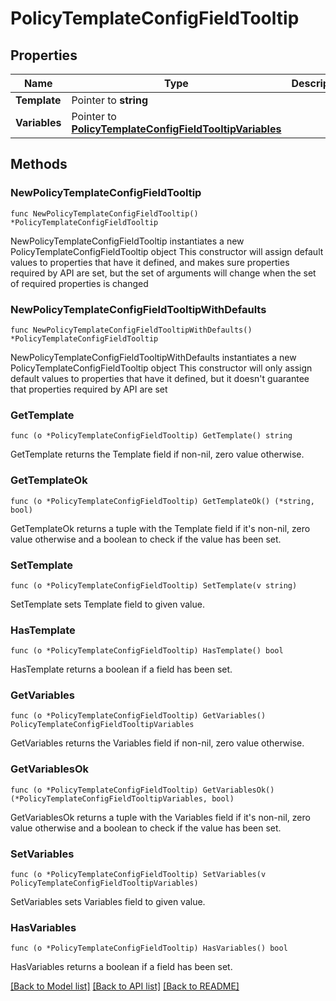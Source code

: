 # PolicyTemplateConfigFieldTooltip

## Properties

Name | Type | Description | Notes
------------ | ------------- | ------------- | -------------
**Template** | Pointer to **string** |  | [optional] 
**Variables** | Pointer to [**PolicyTemplateConfigFieldTooltipVariables**](PolicyTemplateConfigFieldTooltipVariables.md) |  | [optional] 

## Methods

### NewPolicyTemplateConfigFieldTooltip

`func NewPolicyTemplateConfigFieldTooltip() *PolicyTemplateConfigFieldTooltip`

NewPolicyTemplateConfigFieldTooltip instantiates a new PolicyTemplateConfigFieldTooltip object
This constructor will assign default values to properties that have it defined,
and makes sure properties required by API are set, but the set of arguments
will change when the set of required properties is changed

### NewPolicyTemplateConfigFieldTooltipWithDefaults

`func NewPolicyTemplateConfigFieldTooltipWithDefaults() *PolicyTemplateConfigFieldTooltip`

NewPolicyTemplateConfigFieldTooltipWithDefaults instantiates a new PolicyTemplateConfigFieldTooltip object
This constructor will only assign default values to properties that have it defined,
but it doesn't guarantee that properties required by API are set

### GetTemplate

`func (o *PolicyTemplateConfigFieldTooltip) GetTemplate() string`

GetTemplate returns the Template field if non-nil, zero value otherwise.

### GetTemplateOk

`func (o *PolicyTemplateConfigFieldTooltip) GetTemplateOk() (*string, bool)`

GetTemplateOk returns a tuple with the Template field if it's non-nil, zero value otherwise
and a boolean to check if the value has been set.

### SetTemplate

`func (o *PolicyTemplateConfigFieldTooltip) SetTemplate(v string)`

SetTemplate sets Template field to given value.

### HasTemplate

`func (o *PolicyTemplateConfigFieldTooltip) HasTemplate() bool`

HasTemplate returns a boolean if a field has been set.

### GetVariables

`func (o *PolicyTemplateConfigFieldTooltip) GetVariables() PolicyTemplateConfigFieldTooltipVariables`

GetVariables returns the Variables field if non-nil, zero value otherwise.

### GetVariablesOk

`func (o *PolicyTemplateConfigFieldTooltip) GetVariablesOk() (*PolicyTemplateConfigFieldTooltipVariables, bool)`

GetVariablesOk returns a tuple with the Variables field if it's non-nil, zero value otherwise
and a boolean to check if the value has been set.

### SetVariables

`func (o *PolicyTemplateConfigFieldTooltip) SetVariables(v PolicyTemplateConfigFieldTooltipVariables)`

SetVariables sets Variables field to given value.

### HasVariables

`func (o *PolicyTemplateConfigFieldTooltip) HasVariables() bool`

HasVariables returns a boolean if a field has been set.


[[Back to Model list]](../README.md#documentation-for-models) [[Back to API list]](../README.md#documentation-for-api-endpoints) [[Back to README]](../README.md)



